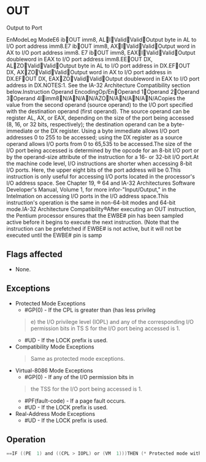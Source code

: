 # OUT

Output to Port

EnModeLeg ModeE6 ibOUT imm8, ALIValidValidOutput byte in AL to I/O port address imm8.E7 ibOUT imm8, AXIValidValidOutput word in AX to I/O port address imm8.
E7 ibOUT imm8, EAXIValidValidOutput doubleword in EAX to I/O port address imm8.EEOUT DX, ALZOValidValidOutput byte in AL to I/O port address in DX.EFOUT DX, AXZOValidValidOutput word in AX to I/O port address in DX.EFOUT DX, EAXZOValidValidOutput doubleword in EAX to I/O port address in DX.NOTES:1.
See the IA-32 Architecture Compatibility section below.Instruction Operand EncodingOp/EnOperand 1Operand 2Operand 3Operand 4Iimm8N/AN/AN/AZON/AN/AN/AN/ACopies the value from the second operand (source operand) to the I/O port specified with the destination operand (first operand).
The source operand can be register AL, AX, or EAX, depending on the size of the port being accessed (8, 16, or 32 bits, respectively); the destination operand can be a byte-immediate or the DX register.
Using a byte immediate allows I/O port addresses 0 to 255 to be accessed; using the DX register as a source operand allows I/O ports from 0 to 65,535 to be accessed.The size of the I/O port being accessed is determined by the opcode for an 8-bit I/O port or by the operand-size attribute of the instruction for a 16- or 32-bit I/O port.At the machine code level, I/O instructions are shorter when accessing 8-bit I/O ports.
Here, the upper eight bits of the port address will be 0.This instruction is only useful for accessing I/O ports located in the processor's I/O address space.
See Chapter 19, ® 64 and IA-32 Architectures Software Developer's Manual, Volume 1, for more infor-"Input/Output," in the Intelmation on accessing I/O ports in the I/O address space.This instruction's operation is the same in non-64-bit modes and 64-bit mode.IA-32 Architecture Compatibility®After executing an OUT instruction, the Pentium processor ensures that the EWBE# pin has been sampled active before it begins to execute the next instruction.
(Note that the instruction can be prefetched if EWBE# is not active, but it will not be executed until the EWBE# pin is samp

## Flags affected

- None.

## Exceptions

- Protected Mode Exceptions
  - #GP(0) - If the CPL is greater than (has less privileg
  > e) the I/O privilege level (IOPL) and any of the 
  > corresponding I/O permission bits in TS
  > S for the I/O port being accessed is 1.
  - #UD - If the LOCK prefix is used.
- Compatibility Mode Exceptions
  > Same as protected mode exceptions.
- Virtual-8086 Mode Exceptions
  - #GP(0) - If any of the I/O permission bits in
  > the TSS for the I/O port being accessed is 1.
  - #PF(fault-code) - If a page fault occurs.
  - #UD - If the LOCK prefix is used.
- Real-Address Mode Exceptions
  - #UD - If the LOCK prefix is used.

## Operation

```C
==IF ((PE  1) and ((CPL > IOPL) or (VM  1)))THEN (* Protected mode with CPL > IOPL or virtual-8086 mode *)= IF (Any I/O Permission Bit for I/O port being accessed 1)THEN (* I/O operation is not allowed *)#GP(0);ELSE ( * I/O operation is allowed *) DEST := SRC; (* Writes to selected I/O port *)FI;ELSE (Real Mode or Protected Mode with CPL  IOPL *)DEST := SRC; (* Writes to selected I/O port *)FI;
```
